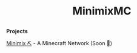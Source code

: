 # <p align=center>MinimixMC</p>

**Projects**

[Minimix ⛏️](https://minimixmc.net) - A Minecraft Network (Soon 🙏) <br/>
